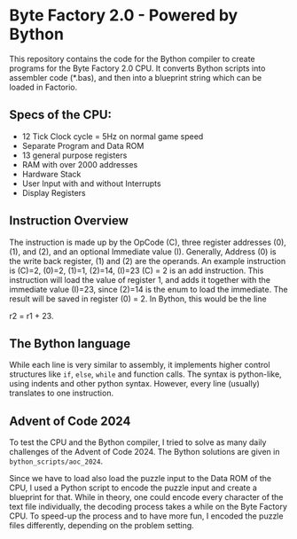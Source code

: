 # Byte Factory 2.0 - Powered by Bython
This repository contains the code for the Bython compiler to create programs 
for the Byte Factory 2.0 CPU. It converts Bython scripts into assembler code (*.bas), and then into a blueprint string which can be loaded in Factorio.
## Specs of the CPU:
- 12 Tick Clock cycle = 5Hz on normal game speed
- Separate Program and Data ROM
- 13 general purpose registers
- RAM with over 2000 addresses
- Hardware Stack
- User Input with and without Interrupts
- Display Registers

## Instruction Overview
The instruction is made up by the OpCode (C), three register addresses (0), (1), and (2),  and an optional Immediate value (I).
Generally, Address (0) is the write back register, (1) and (2) are the operands.
An example instruction is
(C)=2, (0)=2, (1)=1, (2)=14, (I)=23
(C) = 2 is an add instruction. This instruction will load the value of register 1, and adds it together with
the immediate value (I)=23, since (2)=14 is the enum to load the immediate. The result will be saved in register (0) = 2.
In Bython, this would be the line

r2 = r1 + 23.

## The Bython language
While each line is very similar to assembly, it implements higher control structures like `if`, `else`, `while` and function calls.
The syntax is python-like, using indents and other python syntax. However, every line (usually) translates to one instruction.

## Advent of Code 2024
To test the CPU and the Bython compiler, I tried to solve as many daily challenges of the Advent of Code 2024. The Bython solutions 
are given in `bython_scripts/aoc_2024`. 

Since we have to load also load the puzzle input to the Data ROM of the CPU, I used a Python script to encode the puzzle input and create a blueprint for that.
While in theory, one could encode every character of the text file individually, the decoding process takes a while on the Byte Factory CPU.
To speed-up the process and to have more fun, I encoded the puzzle files differently, depending on the problem setting. 



